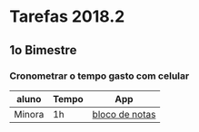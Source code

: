 # Tarefas 2018.2

## 1o Bimestre

### Cronometrar o tempo gasto com celular

| aluno | Tempo | App |
| --- | --- | --- |
| Minora | 1h | [bloco de notas](http://bulletjournal.com/) |
